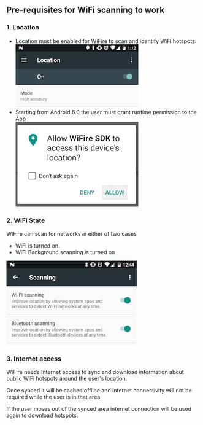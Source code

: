 ## Pre-requisites for WiFi scanning to work

### 1. Location
* Location must be enabled for WiFire to scan and identify WiFi hotspots.<br>
![Location state](location_state.png)
* Starting from Android 6.0 the user must grant runtime permission to the App<br>
![Location permission](location_permission.png)   

### 2. WiFi State

WiFire can scan for networks in either of two cases

* WiFi is turned on.
* WiFi Background scanning is turned on

![WiFi Background scanning](wifi_scan_bg.png)


### 3. Internet access

 WiFire needs Internet access to sync and download information about public WiFi hotspots around the user's location.

 Once synced it will be cached offline and internet connectivity will not be required while the user is in that area.

 If the user moves out of the synced area internet connection will be used again to download hotspots.
